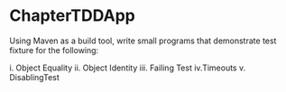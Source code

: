 # ChapterTDDApp
Using Maven as a build tool, write small programs that demonstrate test fixture for the following:

i. Object Equality
ii. Object Identity
iii. Failing Test
iv.Timeouts
v. DisablingTest


